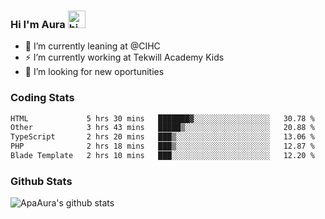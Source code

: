 ### Hi I'm Aura <img src="https://user-images.githubusercontent.com/1303154/88677602-1635ba80-d120-11ea-84d8-d263ba5fc3c0.gif" width="28px" alt="hi">

- 🔭 I’m currently leaning at @CIHC
- ⚡ I’m currently working at Tekwill Academy Kids
- 🤔 I’m looking for new oportunities


### Coding Stats

<!--START_SECTION:waka-->

```txt
HTML             5 hrs 30 mins   ███████▓░░░░░░░░░░░░░░░░░   30.78 %
Other            3 hrs 43 mins   █████▒░░░░░░░░░░░░░░░░░░░   20.88 %
TypeScript       2 hrs 20 mins   ███▒░░░░░░░░░░░░░░░░░░░░░   13.06 %
PHP              2 hrs 18 mins   ███▒░░░░░░░░░░░░░░░░░░░░░   12.87 %
Blade Template   2 hrs 10 mins   ███░░░░░░░░░░░░░░░░░░░░░░   12.20 %
```

<!--END_SECTION:waka-->

### Github Stats

![ApaAura's github stats](https://github-readme-stats.vercel.app/api?username=ApaAura&count_private=true&theme=tokyonight&hide=contribs,prs)
